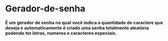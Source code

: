 # Gerador-de-senha

#### É um gerador de senha no qual você indica a quantidade de caractere que deseja e automaticamente é criado uma senha totalmente aleatória podendo ter letras, numeros e caracteres especiais.
